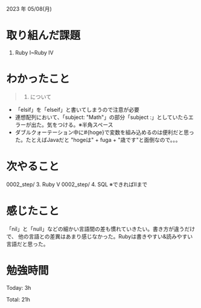 2023 年 05/08(月)

# 取り組んだ課題

1. Ruby I~Ruby IV

# わかったこと

> 1. について

* 「elsif」を「elseif」と書いてしまうので注意が必要
* 連想配列において、「subject: "Math"」の部分「subject :」としていたらエラーが出た。気をつける。※半角スペース
* ダブルクォーテーション中に#{hoge}で変数を組み込めるのは便利だと思った。たとえばJavaだと "hogeは" + fuga + "歳です"と面倒なので。。。

# 次やること

0002_step/ 3. Ruby V
0002_step/ 4. SQL ※できればIIまで


# 感じたこと

「nil」と「null」などの細かい言語間の差も慣れていきたい。書き方が違うだけで、
他の言語との差異はあまり感じなかった。Rubyは書きやすい&読みやすい言語だと思った。


# 勉強時間

Today: 3h

Total: 21h




